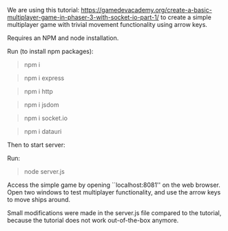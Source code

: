 We are using this tutorial: https://gamedevacademy.org/create-a-basic-multiplayer-game-in-phaser-3-with-socket-io-part-1/  to create a simple multiplayer game with trivial movement functionality using arrow keys.

Requires an NPM and node installation.

Run (to install npm packages):

> npm i

> npm i express

> npm i http

> npm i jsdom

> npm i socket.io

> npm i datauri

Then to start server:

Run:

> node server.js

Access the simple game by opening ``localhost:8081'' on the web browser. Open two windows to test
multiplayer functionality, and use the arrow
keys to move ships around.

Small modifications were made in the server.js file compared to the
tutorial, because the tutorial does not work out-of-the-box anymore.


